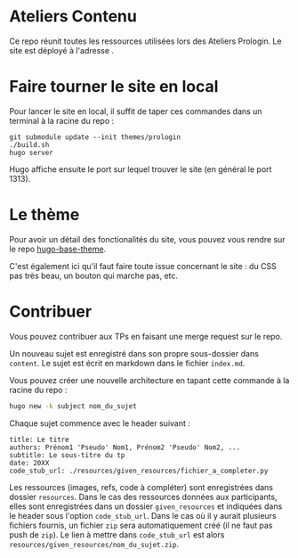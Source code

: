 # Ateliers Contenu

Ce repo réunit toutes les ressources utilisées lors des Ateliers Prologin.
Le site est déployé à l'adresse [](https://ateliers.prologin.org).

# Faire tourner le site en local

Pour lancer le site en local, il suffit de taper ces commandes dans un terminal
à la racine du repo :

```
git submodule update --init themes/prologin
./build.sh
hugo server
```

Hugo affiche ensuite le port sur lequel trouver le site (en général le port 1313).

# Le thème

Pour avoir un détail des fonctionalités du site, vous pouvez vous rendre sur le
repo [hugo-base-theme]("https://gitlab.com/prologin/tech/packages/hugo-base-theme").

C'est également ici qu'il faut faire toute issue concernant le site : du CSS pas
très beau, un bouton qui marche pas, etc.

# Contribuer

Vous pouvez contribuer aux TPs en faisant une merge request sur le repo.

Un nouveau sujet est enregistré dans son propre sous-dossier dans `content`.
Le sujet est écrit en markdown dans le fichier `index.md`.

Vous pouvez créer une nouvelle architecture en tapant cette commande à la racine du repo : 
```bash
hugo new -k subject nom_du_sujet
```
Chaque sujet commence avec le header suivant :

```
title: Le titre
authors: Prénom1 'Pseudo' Nom1, Prénom2 'Pseudo' Nom2, ...
subtitle: Le sous-titre du tp
date: 20XX
code_stub_url: ./resources/given_resources/fichier_a_completer.py
```

Les ressources (images, refs, code à compléter) sont enregistrées dans dossier
`resources`. Dans le cas des ressources données aux participants, elles sont
enregistrées dans un dossier `given_resources` et indiquées dans le header sous
l'option `code_stub_url`. Dans le cas où il y aurait plusieurs fichiers fournis,
un fichier `zip` sera automatiquement créé (il ne faut pas push de `zip`). Le 
lien à mettre dans `code_stub_url` est alors `resources/given_resources/nom_du_sujet.zip`.
